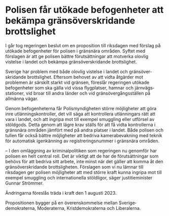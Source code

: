 # Polisen får utökade befogenheter att bekämpa gränsöverskridande brottslighet

I går tog regeringen beslut om en propo­sition till riksdagen med förslag på utökade befogen­heter för polisen i gräns­nära områden. Syftet med förslagen är att ge polisen bättre förut­sätt­ningar att motverka olovlig vistelse i landet och bekämpa gräns­över­skridande brottslighet.

Sverige har problem med både olovlig vistelse i landet och gräns­över­skridande brottslighet. Eftersom behovet av att vidta åtgärder mot problemen är särskilt starkt vid gränsen, föreslår regeringen utökade befogen­heter som ska gälla vid vissa flyg­platser, hamnar och järn­vägs­stationer, vid broar till andra länder och vid gräns­över­gångs­ställen på allmänna vägar.

Genom befogen­heterna får Polis­myndig­heten större möjlig­heter att göra inre utlän­nings­kontroller, det vill säga att kontrol­lera utlän­ningars rätt att vara i landet, och att ingripa mot till exempel smugg­ling eller utförsel av stöld­gods. Detta genom att lägre krav ställs för att få vidta kontrol­lerna i gräns­nära områden jämfört med på andra platser i landet. Både polisen och tullen får också bättre möjlig­heter att bedriva kamera­bevak­ning med teknik för auto­matisk igen­känning av regist­rerings­nummer i gräns­nära områden.

– I den omläggning av kriminal­politiken som regeringen nu genom­för har polisen en helt central roll. Det är viktigt att de har de förut­sätt­ningar som behövs för att bedriva sitt arbete, inte minst när det gäller att komma åt den gräns­över­skridande brotts­lig­heten. Förslagen som vi nu lämnar till riksdagen ger polisen möjlig­heter att med större kraft kunna ingripa mot till exempel smuggling och inter­natio­nella stöldligor, säger justitie­minister Gunnar Strömmer.

Ändringarna föreslås träda i kraft den 1 augusti 2023.

Propositionen bygger på en överens­kommelse mellan Sverige­demokraterna, Moderaterna, Krist­demokraterna och Liberalerna.
